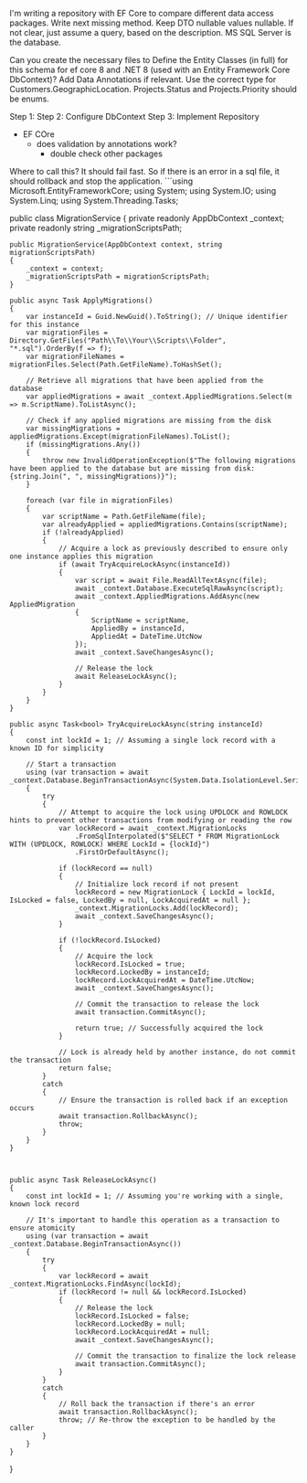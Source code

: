 
I'm writing a repository with EF Core to compare different data access packages. Write next missing method. Keep DTO nullable values nullable. If not clear, just assume a query, based on the description. MS SQL Server is the database.


Can you create the necessary files to Define the Entity Classes (in full) for this schema for ef core 8 and .NET 8 (used with an Entity Framework Core DbContext)? Add Data Annotations if relevant.
Use the correct type for Customers.GeographicLocation.  Projects.Status and Projects.Priority should be enums.


Step 1: 
Step 2: Configure DbContext
Step 3: Implement Repository


- EF COre
    - does validation by annotations work?
        - double check other packages







Where to call this? It should fail fast. So if there is an error in a sql file, it should rollback and stop the application. ```using Microsoft.EntityFrameworkCore;
using System;
using System.IO;
using System.Linq;
using System.Threading.Tasks;

public class MigrationService
{
    private readonly AppDbContext _context;
    private readonly string _migrationScriptsPath;

    public MigrationService(AppDbContext context, string migrationScriptsPath)
    {
        _context = context;
        _migrationScriptsPath = migrationScriptsPath;
    }

    public async Task ApplyMigrations()
    {
        var instanceId = Guid.NewGuid().ToString(); // Unique identifier for this instance
        var migrationFiles = Directory.GetFiles("Path\\To\\Your\\Scripts\\Folder", "*.sql").OrderBy(f => f);
        var migrationFileNames = migrationFiles.Select(Path.GetFileName).ToHashSet();

        // Retrieve all migrations that have been applied from the database
        var appliedMigrations = await _context.AppliedMigrations.Select(m => m.ScriptName).ToListAsync();

        // Check if any applied migrations are missing from the disk
        var missingMigrations = appliedMigrations.Except(migrationFileNames).ToList();
        if (missingMigrations.Any())
        {
            throw new InvalidOperationException($"The following migrations have been applied to the database but are missing from disk: {string.Join(", ", missingMigrations)}");
        }

        foreach (var file in migrationFiles)
        {
            var scriptName = Path.GetFileName(file);
            var alreadyApplied = appliedMigrations.Contains(scriptName);
            if (!alreadyApplied)
            {
                // Acquire a lock as previously described to ensure only one instance applies this migration
                if (await TryAcquireLockAsync(instanceId))
                {
                    var script = await File.ReadAllTextAsync(file);
                    await _context.Database.ExecuteSqlRawAsync(script);
                    await _context.AppliedMigrations.AddAsync(new AppliedMigration
                    {
                        ScriptName = scriptName,
                        AppliedBy = instanceId,
                        AppliedAt = DateTime.UtcNow
                    });
                    await _context.SaveChangesAsync();

                    // Release the lock
                    await ReleaseLockAsync();
                }
            }
        }
    }

    public async Task<bool> TryAcquireLockAsync(string instanceId)
    {
        const int lockId = 1; // Assuming a single lock record with a known ID for simplicity

        // Start a transaction
        using (var transaction = await _context.Database.BeginTransactionAsync(System.Data.IsolationLevel.Serializable))
        {
            try
            {
                // Attempt to acquire the lock using UPDLOCK and ROWLOCK hints to prevent other transactions from modifying or reading the row
                var lockRecord = await _context.MigrationLocks
                    .FromSqlInterpolated($"SELECT * FROM MigrationLock WITH (UPDLOCK, ROWLOCK) WHERE LockId = {lockId}")
                    .FirstOrDefaultAsync();

                if (lockRecord == null)
                {
                    // Initialize lock record if not present
                    lockRecord = new MigrationLock { LockId = lockId, IsLocked = false, LockedBy = null, LockAcquiredAt = null };
                    _context.MigrationLocks.Add(lockRecord);
                    await _context.SaveChangesAsync();
                }

                if (!lockRecord.IsLocked)
                {
                    // Acquire the lock
                    lockRecord.IsLocked = true;
                    lockRecord.LockedBy = instanceId;
                    lockRecord.LockAcquiredAt = DateTime.UtcNow;
                    await _context.SaveChangesAsync();

                    // Commit the transaction to release the lock
                    await transaction.CommitAsync();

                    return true; // Successfully acquired the lock
                }

                // Lock is already held by another instance, do not commit the transaction
                return false;
            }
            catch
            {
                // Ensure the transaction is rolled back if an exception occurs
                await transaction.RollbackAsync();
                throw;
            }
        }
    }



    public async Task ReleaseLockAsync()
    {
        const int lockId = 1; // Assuming you're working with a single, known lock record

        // It's important to handle this operation as a transaction to ensure atomicity
        using (var transaction = await _context.Database.BeginTransactionAsync())
        {
            try
            {
                var lockRecord = await _context.MigrationLocks.FindAsync(lockId);
                if (lockRecord != null && lockRecord.IsLocked)
                {
                    // Release the lock
                    lockRecord.IsLocked = false;
                    lockRecord.LockedBy = null;
                    lockRecord.LockAcquiredAt = null;
                    await _context.SaveChangesAsync();

                    // Commit the transaction to finalize the lock release
                    await transaction.CommitAsync();
                }
            }
            catch
            {
                // Roll back the transaction if there's an error
                await transaction.RollbackAsync();
                throw; // Re-throw the exception to be handled by the caller
            }
        }
    }


}
``` Also the filepath should be configurable